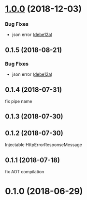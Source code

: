 # [1.0.0](https://github.com/LCGroupIT/angular-i18next-error-interceptor/compare/v0.1.3...v1.0.0) (2018-12-03)


### Bug Fixes

* json error ([debe12a](https://github.com/LCGroupIT/angular-i18next-error-interceptor/commit/debe12a))



<a name="0.1.5"></a>
## 0.1.5 (2018-08-21)


### Bug Fixes

* json error ([debe12a](https://github.com/LCGroupIT/angular-i18next-error-interceptor/commit/debe12a))



<a name="0.1.4"></a>
## 0.1.4 (2018-07-31)
fix pipe name


<a name="0.1.3"></a>
## 0.1.3 (2018-07-30)



<a name="0.1.2"></a>
## 0.1.2 (2018-07-30)
Injectable HttpErrorResponseMessage


<a name="0.1.1"></a>
## 0.1.1 (2018-07-18)
fix AOT compilation


<a name="0.1.0"></a>
# 0.1.0 (2018-06-29)



